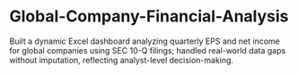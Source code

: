 # Global-Company-Financial-Analysis
Built a dynamic Excel dashboard analyzing quarterly EPS and net income for global companies using SEC 10-Q filings; handled real-world data gaps without imputation, reflecting analyst-level decision-making.
